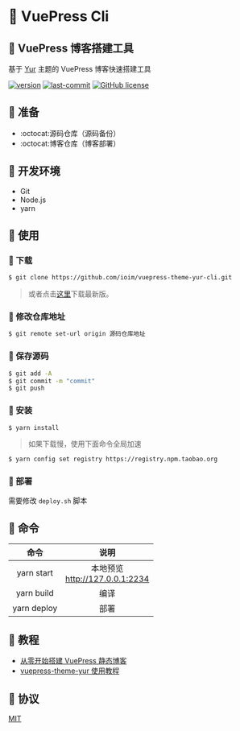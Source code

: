 # :love_hotel: VuePress Cli

## :fishing_pole_and_fish: VuePress 博客搭建工具

基于 [Yur](https://github.com/addio/vuepress-theme-yur) 主题的 VuePress 博客快速搭建工具

[![version](https://img.shields.io/github/release/ioim/vuepress-theme-yur-cli.svg?style=flat-square)](https://github.com/ioim/vuepress-theme-yur-cli/releases)
[![last-commit](https://badgen.net/github/last-commit/ioim/vuepress-theme-yur-cli)](https://github.com/ioim/vuepress-theme-yur-cli)
[![GitHub license](https://img.shields.io/github/license/ioim/vuepress-theme-yur-cli)](https://github.com/ioim/vuepress-theme-yur-cli/blob/master/LICENSE)

## :fishing_pole_and_fish: 准备

- :octocat:源码仓库（源码备份）
- :octocat:博客仓库（博客部署）

## :fishing_pole_and_fish: 开发环境

- Git
- Node.js
- yarn


## :fishing_pole_and_fish: 使用

### :bookmark: 下载

```bash
$ git clone https://github.com/ioim/vuepress-theme-yur-cli.git
```

> 或者点击[这里](https://github.com/ioim/vuepress-theme-yur-cli/releases)下载最新版。

### :bookmark: 修改仓库地址

```bash
$ git remote set-url origin 源码仓库地址
```

### :bookmark: 保存源码

```bash
$ git add -A
$ git commit -m "commit"
$ git push
```

### :bookmark: 安装

```bash
$ yarn install
```

> 如果下载慢，使用下面命令全局加速

```bash
$ yarn config set registry https://registry.npm.taobao.org
```

### :bookmark: 部署

需要修改 `deploy.sh` 脚本

## :fishing_pole_and_fish: 命令

| 命令 | 说明 |
| :-: | :-: |
| yarn start | 本地预览<br>http://127.0.0.1:2234 |
| yarn build | 编译 |
| yarn deploy | 部署 |

## :fishing_pole_and_fish: 教程

- [从零开始搭建 VuePress 静态博客](https://gleehub.com/other/cong-ling-kai-shi-da-jian-vuepress-jing-tai-bo-ke.html)
- [vuepress-theme-yur 使用教程](https://gleehub.com/other/vuepress-theme-yur-shi-yong-jiao-cheng.html)

## :fishing_pole_and_fish: 协议

[MIT](./LICENSE)
